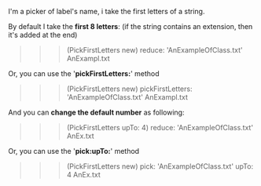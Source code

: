 I'm a picker of label's name, i take the first letters of a string. 

By default I take the **first 8 letters**: (if the string contains an extension, then it's added at the end)
>>> (PickFirstLetters new) reduce: 'AnExampleOfClass.txt' 
AnExampl.txt

Or, you can use the '**pickFirstLetters:**' method
>>> (PickFirstLetters new) pickFirstLetters: 'AnExampleOfClass.txt'
AnExampl.txt 

And you can **change the default number** as following:
>>> (PickFirstLetters upTo: 4) reduce: 'AnExampleOfClass.txt' 
AnEx.txt

Or, you can use the '**pick:upTo:**' method  
>>> (PickFirstLetters new) pick: 'AnExampleOfClass.txt' upTo: 4
AnEx.txt